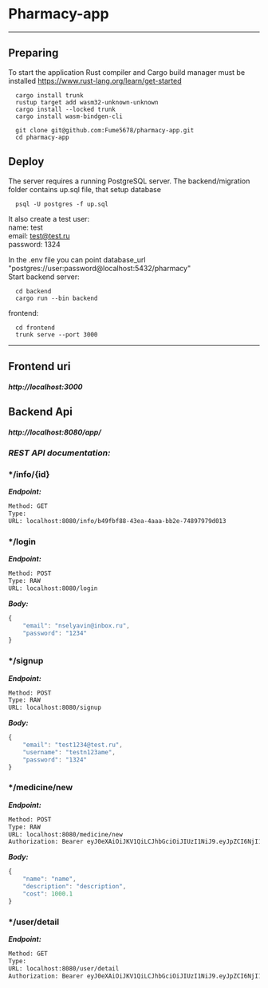 # Pharmacy-app
____
## Preparing
To start the application Rust compiler and Cargo build manager must be installed https://www.rust-lang.org/learn/get-started

```
  cargo install trunk
  rustup target add wasm32-unknown-unknown
  cargo install --locked trunk
  cargo install wasm-bindgen-cli
  
  git clone git@github.com:Fume5678/pharmacy-app.git
  cd pharmacy-app
```
## Deploy

The server requires a running PostgreSQL server. The backend/migration folder contains up.sql file, that setup database
```
  psql -U postgres -f up.sql
```
It also create a test user:\
name:     test\
email:    test@test.ru\
password: 1324

In the .env file you can point database_url "postgres://user:password@localhost:5432/pharmacy"\
Start backend server:
```
  cd backend
  cargo run --bin backend 
```
frontend:
```
  cd frontend
  trunk serve --port 3000
```
____
## Frontend uri
##### http://localhost:3000

## Backend Api
##### http://localhost:8080/app/
### ***REST API documentation:***
### */info/{id}



***Endpoint:***

```bash
Method: GET
Type: 
URL: localhost:8080/info/b49fbf88-43ea-4aaa-bb2e-74897979d013
```



### */login



***Endpoint:***

```bash
Method: POST
Type: RAW
URL: localhost:8080/login
```



***Body:***

```js        
{
    "email": "nselyavin@inbox.ru",
    "password": "1234"
}
```



### */signup



***Endpoint:***

```bash
Method: POST
Type: RAW
URL: localhost:8080/signup
```



***Body:***

```js        
{
    "email": "test1234@test.ru",
    "username": "testn123ame",
    "password": "1324"
}
```


### */medicine/new



***Endpoint:***

```bash
Method: POST
Type: RAW
URL: localhost:8080/medicine/new
Authorization: Bearer eyJ0eXAiOiJKV1QiLCJhbGciOiJIUzI1NiJ9.eyJpZCI6NjI1MzE5ODUwMzczNzE2Nzg3MiwiZXhwIjoxNjUzOTExODI2fQ.UnkhAp5_jEEW52jUs_opnsAH8YoGPX7-UXjC4YZTkC8
```



***Body:***

```js        
{
    "name": "name",
    "description": "description",
    "cost": 1000.1
}

```


### */user/detail



***Endpoint:***

```bash
Method: GET
Type: 
URL: localhost:8080/user/detail
Authorization: Bearer eyJ0eXAiOiJKV1QiLCJhbGciOiJIUzI1NiJ9.eyJpZCI6NjI1MzE5ODUwMzczNzE2Nzg3MiwiZXhwIjoxNjUzOTExODI2fQ.UnkhAp5_jEEW52jUs_opnsAH8YoGPX7-UXjC4YZTkC8
```




